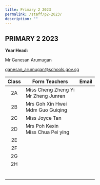 ```yaml
---
title: Primary 2 2023
permalink: /staff/p2-2023/
description: ""
---
```

## PRIMARY 2 2023

**Year Head:**<br>

Mr Ganesan Arumugan

[ganesan\_arumugan@schools.gov.sg](mailto:ganesan_arumugan@schools.gov.sg)

| Class  | Form Teachers  | Email  |
|:-:|---|---|
| 2A  | Miss Cheng Zheng Yi<br>Mr Zheng Junren  |   |
| 2B  | Mrs Goh Xin Hwei<br>Mdm Guo Guiqing  |   |
| 2C  | Miss Joyce Tan  |   |
| 2D  | Mrs Poh Kexin<br>Miss Chua Pei ying  |   |
| 2E  |   |   |
| 2F  |   |   |
| 2G  |   |   |
| 2H  |   |   |
|   |   |   |
|   |   |   |
|   |   |   |
|   |   |   |
|   |   |   |
|   |   |   |